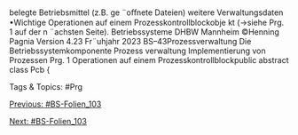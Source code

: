 belegte Betriebsmittel (z.B. ge ¨oﬀnete Dateien)
weitere Verwaltungsdaten
•Wichtige Operationen auf einem Prozesskontrollblockobje kt (→siehe Prg. 1 auf der n ¨achsten Seite).
Betriebssysteme DHBW Mannheim ©Henning Pagnia Version 4.23 Fr¨uhjahr 2023 BS–43Prozessverwaltung Die Betriebssystemkomponente Prozess verwaltung Implementierung von Prozessen
Prg. 1 Operationen auf einem Prozesskontrollblockpublic abstract class Pcb {

   Tags & Topics:
   #Prg

[Previous: #BS-Folien_103](BS-Folien_103.md)

[Next: #BS-Folien_103](BS-Folien_103.md)